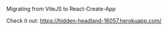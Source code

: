 Migrating from ViteJS to React-Create-App

Check it out: https://hidden-headland-16057.herokuapp.com/
